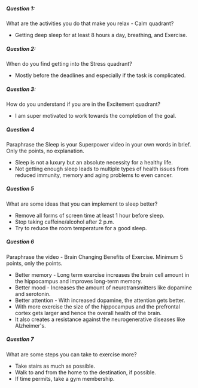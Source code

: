 ##### Question 1:
What are the activities you do that make you relax - Calm quadrant?
* Getting deep sleep for at least 8 hours a day, breathing, and Exercise.

##### Question 2:
When do you find getting into the Stress quadrant?
* Mostly before the deadlines and especially if the task is complicated.

##### Question 3:
How do you understand if you are in the Excitement quadrant?
* I am super motivated to work towards the completion of the goal.

##### Question 4
Paraphrase the Sleep is your Superpower video in your own words in brief. Only the points, no explanation.
* Sleep is not a luxury but an absolute necessity for a healthy life.
* Not getting enough sleep leads to multiple types of health issues from reduced immunity, memory and aging problems to even cancer.

##### Question 5
What are some ideas that you can implement to sleep better?
* Remove all forms of screen time at least 1 hour before sleep.
* Stop taking caffeine/alcohol after 2 p.m.
* Try to reduce the room temperature for a good sleep.

##### Question 6
Paraphrase the video - Brain Changing Benefits of Exercise. Minimum 5 points, only the points.
* Better memory - Long term exercise increases the brain cell amount in the hippocampus and improves long-term memory.
* Better mood - Increases the amount of neurotransmitters like dopamine and serotonin.
* Better attention - With increased dopamine, the attention gets better.
* With more exercise the size of the hippocampus and the prefrontal cortex gets larger and hence the overall health of the brain.
* It also creates a resistance against the neurogenerative diseases like Alzheimer's.

##### Question 7
What are some steps you can take to exercise more?
* Take stairs as much as possible.
* Walk to and from the home to the destination, if possible.
* If time permits, take a gym membership.